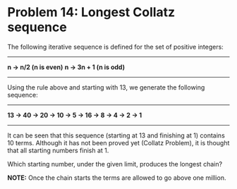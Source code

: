 # Problem 14: Longest Collatz sequence

The following iterative sequence is defined for the set of positive integers:

---

**n → n/2 (n is even)**
**n → 3n + 1 (n is odd)**

---

Using the rule above and starting with 13, we generate the following sequence:

---

**13 → 40 → 20 → 10 → 5 → 16 → 8 → 4 → 2 → 1**

---

It can be seen that this sequence (starting at 13 and finishing at 1) contains 10 terms. Although it has not been proved yet (Collatz Problem), it is thought that all starting numbers finish at 1.

Which starting number, under the given limit, produces the longest chain?

**NOTE:** Once the chain starts the terms are allowed to go above one million.
